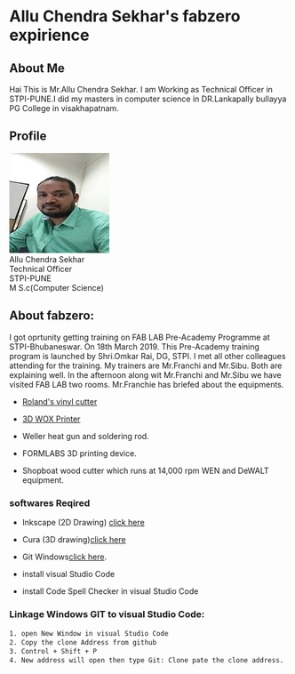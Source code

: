# Allu Chendra Sekhar's fabzero expirience 

## About Me
Hai This is Mr.Allu Chendra Sekhar. I am Working as Technical Officer in  STPI-PUNE.I did my masters in computer science in DR.Lankapally bullayya PG College in visakhapatnam.

## Profile
![](image/chandu_prof.jpg)  
Allu Chendra Sekhar  
Technical Officer  
STPI-PUNE  
M S.c(Computer Science)

## About fabzero:

I got oprtunity getting training on FAB LAB Pre-Academy Programme at STPI-Bhubaneswar. On 18th March 2019.
This Pre-Academy training program is launched by Shri.Omkar Rai, DG, STPI.
I met all other colleagues attending for the training. 
My trainers are Mr.Franchi and Mr.Sibu.
Both are explaining well. 
In the afternoon along wit Mr.Franchi and Mr.Sibu we have visited FAB LAB two rooms. 
Mr.Franchie has briefed about the equipments. 

- [Roland's vinyl cutter](vinylcutter.md)
- [3D WOX Printer](3dwox.md)

- Weller heat gun and soldering rod.
- FORMLABS 3D printing device.
- Shopboat wood cutter which runs at 14,000 rpm WEN and DeWALT equipment.


### softwares Reqired
- Inkscape (2D Drawing)
[click here](https://inkscape.org/release/inkscape-0.92.4/windows/64-bit/exe/dl/)
- Cura (3D drawing)[click here](https://ultimaker.com/en/products/ultimaker-cura-software)
- Git Windows[click here](https://git-scm.com/download/win).

- install visual Studio Code
- install Code Spell Checker in visual Studio Code
### Linkage Windows GIT to visual Studio Code:
    1. open New Window in visual Studio Code
    2. Copy the clone Address from github
    3. Control + Shift + P
    4. New address will open then type Git: Clone pate the clone address. 


